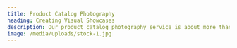 ```yaml
---
title: Product Catalog Photography
heading: Creating Visual Showcases
description: Our product catalog photography service is about more than just taking pictures; it's about creating visual showcases that turn your products into works of art. We understand that each image in your catalog is a story in itself, a promise to your customers of what they can expect. That's why we approach product photography with an artist's eye and a marketer's strategy. Our team of skilled photographers and art directors meticulously capture your products, whether you need clean, elegant product shots or dynamic imagery, we're here to create visual showcases that captivates and sells.
image: /media/uploads/stock-1.jpg
---
```


